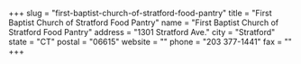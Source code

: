 +++
slug = "first-baptist-church-of-stratford-food-pantry"
title = "First Baptist Church of Stratford  Food Pantry"
name = "First Baptist Church of Stratford  Food Pantry"
address = "1301 Stratford Ave."
city = "Stratford"
state = "CT"
postal = "06615"
website = ""
phone = "203 377-1441"
fax = ""
+++
